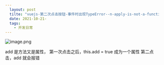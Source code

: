 ```yaml
---
  layout: post
  tilte: "vuejs-第二次点击按钮-事件时出现TypeError--n-apply-is-not-a-function.md"
  date: 2021-10-21-
  tags: 
    - 开发日常
---
```

  ![image.png](https://upload-images.jianshu.io/upload_images/15312191-6ab605c0603018b0.png?imageMogr2/auto-orient/strip%7CimageView2/2/w/1240)

add 是方法又是属性，
第一次点击之后，this.add = true 成为一个属性
第二点击，add 就会报错
